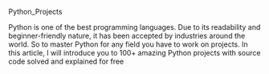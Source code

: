 Python_Projects

Python is one of the best programming languages. Due to its readability and beginner-friendly nature, it has been accepted by industries around the world. So to master Python for any field you have to work on projects. In this article, I will introduce you to 100+ amazing Python projects with source code solved and explained for free
